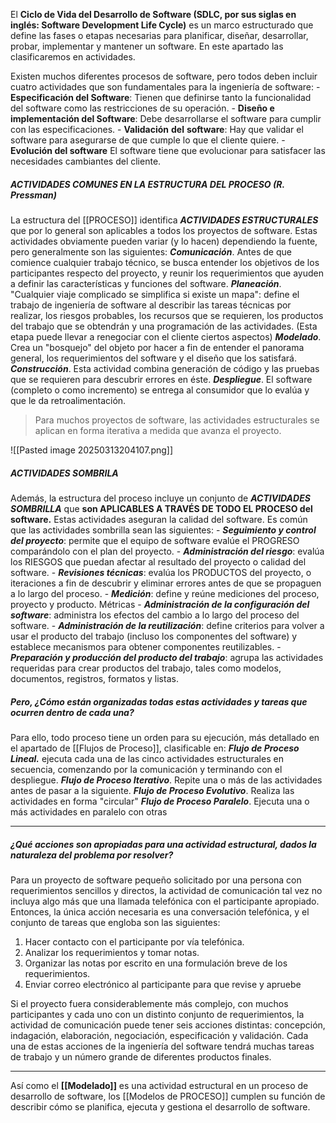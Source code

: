 El **Ciclo de Vida del Desarrollo de Software (SDLC, por sus siglas en inglés: Software Development Life Cycle)** es un marco estructurado que define las fases o etapas necesarias para planificar, diseñar, desarrollar, probar, implementar y mantener un software. En este apartado las clasificaremos en actividades.

Existen muchos diferentes procesos de software, pero todos deben incluir cuatro actividades que son fundamentales para la ingeniería de software:
	- **Especificación del Software**: Tienen que definirse tanto la funcionalidad del software como las restricciones de su operación.
	- **Diseño e implementación del Software**: Debe desarrollarse el software para cumplir con las especificaciones.
	- **Validación** **del** **software**: Hay que validar el software para asegurarse de que cumple lo que el cliente quiere. 
	- **Evolución del software** El software tiene que evolucionar para satisfacer las necesidades cambiantes del cliente.

##### ****ACTIVIDADES COMUNES EN LA ESTRUCTURA DEL PROCESO**** (R. Pressman)

La estructura del [[PROCESO]] identifica ***ACTIVIDADES ESTRUCTURALES*** que por lo general son aplicables a todos los proyectos de software. Estas actividades obviamente pueden variar (y lo hacen) dependiendo la fuente, pero generalmente son las siguientes:
	***Comunicación***. Antes de que comience cualquier trabajo técnico, se busca entender los objetivos de los participantes respecto del proyecto, y reunir los requerimientos que ayuden a definir las características y funciones del software.
	***Planeación***. "Cualquier viaje complicado se simplifica si existe un mapa": define el trabajo de ingeniería de software al describir las tareas técnicas por realizar, los riesgos probables, los recursos que se requieren, los productos del trabajo que se obtendrán y una programación de las actividades. (Esta etapa puede llevar a renegociar con el cliente ciertos aspectos)
	***Modelado***. Crea un "bosquejo" del objeto por hacer a fin de entender el panorama general, los requerimientos del software y el diseño que los satisfará. 
	***Construcción***. Esta actividad combina generación de código y las pruebas que se requieren para descubrir errores en éste.
	***Despliegue***. El software (completo o como incremento) se entrega al consumidor que lo evalúa y que le da retroalimentación.
	
> 	Para muchos proyectos de software, las actividades estructurales se aplican en forma iterativa a medida que avanza el proyecto.

![[Pasted image 20250313204107.png]]
##### ****ACTIVIDADES SOMBRILA****
Además, la estructura del proceso incluye un conjunto de ***ACTIVIDADES SOMBRILLA*** que **son APLICABLES A TRAVÉS DE TODO EL PROCESO del software.** Estas actividades aseguran la calidad del software. Es común que las actividades sombrilla sean las siguientes:
	- ***Seguimiento y control del proyecto***: permite que el equipo de software evalúe el PROGRESO comparándolo con el plan del proyecto.
	- ***Administración del riesgo***: evalúa los RIESGOS que puedan afectar al resultado del proyecto o calidad del software.
	- ***Revisiones técnicas***: evalúa los PRODUCTOS del proyecto, o iteraciones a fin de descubrir y eliminar errores antes de que se propaguen a lo largo del proceso.
	- ***Medición***: define y reúne mediciones del proceso, proyecto y producto. Métricas
	- ***Administración de la configuración del software***: administra los efectos del cambio a lo largo del proceso del software.
	- ***Administración de la reutilización***: define criterios para volver a usar el producto del trabajo (incluso los componentes del software) y establece mecanismos para obtener componentes reutilizables.
	- ***Preparación y producción del producto del trabajo***: agrupa las actividades requeridas para crear productos del trabajo, tales como modelos, documentos, registros, formatos y listas.

##### Pero, ***¿Cómo están organizadas todas estas actividades y tareas que ocurren dentro de cada una?***

Para ello, todo proceso tiene un orden para su ejecución, más detallado en el apartado de [[Flujos de Proceso]], clasificable en:
	***Flujo de Proceso Lineal.*** ejecuta cada una de las cinco actividades estructurales en secuencia, comenzando por la comunicación y terminando con el despliegue.
	***Flujo de Proceso Iterativo***. Repite una o más de las actividades antes de pasar a la siguiente.
	***Flujo de Proceso Evolutivo***. Realiza las actividades en forma "circular"
	***Flujo de Proceso Paralelo***. Ejecuta una o más actividades en paralelo con otras 
********
##### ***¿Qué acciones son apropiadas para una actividad estructural, dados la naturaleza del problema por resolver?***

Para un proyecto de software pequeño solicitado por una persona con requerimientos sencillos y directos, la actividad de comunicación tal vez no incluya algo más que una llamada telefónica con el participante apropiado. Entonces, la única acción necesaria es una conversación telefónica, y el conjunto de tareas que engloba son las siguientes: 
1. Hacer contacto con el participante por vía telefónica. 
2. Analizar los requerimientos y tomar notas. 
3. Organizar las notas por escrito en una formulación breve de los requerimientos. 
4. Enviar correo electrónico al participante para que revise y apruebe

Si el proyecto fuera considerablemente más complejo, con muchos participantes y cada uno con un distinto conjunto de requerimientos, la actividad de comunicación puede tener seis acciones distintas: concepción, indagación, elaboración, negociación, especificación y validación. Cada una de estas acciones de la ingeniería del software tendrá muchas tareas de trabajo y un número grande de diferentes productos finales.
************************

Así como el **[[Modelado]]** es una actividad estructural en un proceso de desarrollo de software, los [[Modelos de PROCESO]] cumplen su función de describir cómo se planifica, ejecuta y gestiona el desarrollo de software.